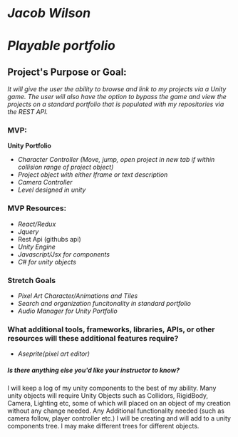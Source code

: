 #  _Jacob Wilson_

# _Playable portfolio_

## Project's Purpose or Goal:
_It will give the user the ability to browse and link to my projects via a Unity game. The user will also have the option to bypass the game and view the projects on a standard portfolio that is populated with my repositories via the REST API._

### **MVP:** 
**Unity Portfolio**
* _Character Controller (Move, jump, open project in new tab if within collision range of project object)_
* _Project object with either Iframe or text description_
* _Camera Controller_
* _Level designed in unity_

### **MVP Resources:**
* _React/Redux_
* _Jquery_
* Rest Api (githubs api)
* _Unity Engine_
* _Javascript/Jsx for components_
* _C# for unity objects_

### **Stretch Goals**
* _Pixel Art Character/Animations and Tiles_
* _Search and organization funcitonality in standard portfolio_
* _Audio Manager for Unity Portfolio_

### What additional tools, frameworks, libraries, APIs, or other resources will these additional features require?
* _Aseprite(pixel art editor)_

##### Is there anything else you'd like your instructor to know?
I will keep a log of my unity components to the best of my ability. Many unity objects will require Unity Objects such as Collidors, RigidBody, Camera, Lighting etc, some of which will placed on an object of my creation without any change needed. Any Additional functionality needed (such as camera follow, player controller etc.) I will be creating and will add to a unity components tree. I may make different trees for different objects.